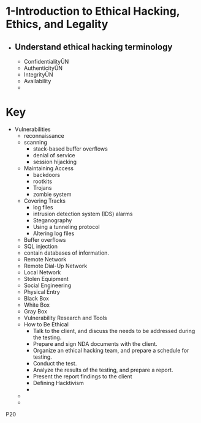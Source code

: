 # 1-Introduction to Ethical Hacking, Ethics, and Legality

- ## Understand ethical hacking terminology
    - ConfidentialityÛN
    - AuthenticityÛN
    - IntegrityÛN
    - Availability
    - 

# Key
- Vulnerabilities
    - reconnaissance 
    - scanning 
        - stack-based buffer overflows
        - denial of service
        - session hijacking
    - Maintaining Access
        -  backdoors
        - rootkits
        -  Trojans
        - zombie system
    - Covering Tracks
        - log files
        - intrusion detection system (IDS) alarms
        - Steganography
        - Using a tunneling protocol
        - Altering log files
    - Buffer overflows
    -  SQL injection
    - contain databases of information.
    - Remote Network
    - Remote Dial-Up Network 
    - Local Network 
    - Stolen Equipment
    - Social Engineering
    - Physical Entry
    - Black Box 
    - White Box
    - Gray Box
    - Vulnerability Research and Tools
    - How to Be Ethical
        - Talk to the client, and discuss the needs to be addressed during the testing.
        - Prepare and sign NDA documents with the client.
        - Organize an ethical hacking team, and prepare a schedule for testing.
        - Conduct the test.
        - Analyze the results of the testing, and prepare a report.
        - Present the report findings to the client
        - Defining Hacktivism
        - 
    - 
    - 
P20